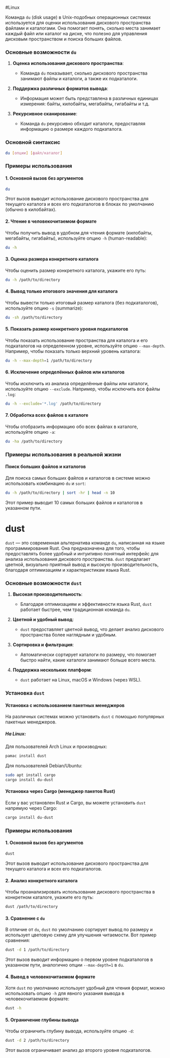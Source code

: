 #Linux 

Команда `du` (disk usage) в Unix-подобных операционных системах используется для оценки использования дискового пространства файлами и каталогами. Она помогает понять, сколько места занимает каждый файл или каталог на диске, что полезно для управления дисковым пространством и поиска больших файлов.

### Основные возможности `du`

1. **Оценка использования дискового пространства**:
   - Команда `du` показывает, сколько дискового пространства занимают файлы и каталоги, а также их подкаталоги.

2. **Поддержка различных форматов вывода**:
   - Информация может быть представлена в различных единицах измерения: байты, килобайты, мегабайты, гигабайты и т.д.

3. **Рекурсивное сканирование**:
   - Команда `du` рекурсивно обходит каталоги, предоставляя информацию о размере каждого подкаталога.

### Основной синтаксис

```sh
du [опции] [файл/каталог]
```

### Примеры использования

#### 1. Основной вызов без аргументов

```sh
du
```

Этот вызов выводит использование дискового пространства для текущего каталога и всех его подкаталогов в блоках по умолчанию (обычно в килобайтах).

#### 2. Чтение в человекочитаемом формате

Чтобы получить вывод в удобном для чтения формате (килобайты, мегабайты, гигабайты), используйте опцию `-h` (human-readable):

```sh
du -h
```

#### 3. Оценка размера конкретного каталога

Чтобы оценить размер конкретного каталога, укажите его путь:

```sh
du -h /path/to/directory
```

#### 4. Вывод только итогового значения для каталога

Чтобы вывести только итоговый размер каталога (без подкаталогов), используйте опцию `-s` (summarize):

```sh
du -sh /path/to/directory
```

#### 5. Показать размер конкретного уровня подкаталогов

Чтобы показать использование пространства для каталога и его подкаталогов на определенном уровне, используйте опцию `--max-depth`. Например, чтобы показать только верхний уровень каталога:

```sh
du -h --max-depth=1 /path/to/directory
```

#### 6. Исключение определённых файлов или каталогов

Чтобы исключить из анализа определённые файлы или каталоги, используйте опцию `--exclude`. Например, чтобы исключить все файлы `.log`:

```sh
du -h --exclude='*.log' /path/to/directory
```

#### 7. Обработка всех файлов в каталоге

Чтобы отобразить информацию обо всех файлах в каталоге, используйте опцию `-a`:

```sh
du -ha /path/to/directory
```

### Примеры использования в реальной жизни

#### Поиск больших файлов и каталогов

Для поиска самых больших файлов и каталогов в системе можно использовать комбинацию `du` и `sort`:

```sh
du -h /path/to/directory | sort -hr | head -n 10
```

Этот пример выводит 10 самых больших файлов и каталогов в указанном пути.

# dust

`dust` — это современная альтернатива команде `du`, написанная на языке программирования Rust. Она предназначена для того, чтобы предоставлять более удобный и интуитивно понятный интерфейс для анализа использования дискового пространства. `dust` предлагает цветной, визуально приятный вывод и высокую производительность, благодаря оптимизациям и характеристикам языка Rust.

### Основные возможности `dust`

1. **Высокая производительность**:
   - Благодаря оптимизациям и эффективности языка Rust, `dust` работает быстрее, чем традиционная команда `du`.

2. **Цветной и удобный вывод**:
   - `dust` предоставляет цветной вывод, что делает анализ дискового пространства более наглядным и удобным.

3. **Сортировка и фильтрация**:
   - Автоматически сортирует каталоги по размеру, что помогает быстро найти, какие каталоги занимают больше всего места.

4. **Поддержка нескольких платформ**:
   - `dust` работает на Linux, macOS и Windows (через WSL).

### Установка `dust`

#### Установка с использованием пакетных менеджеров

На различных системах можно установить `dust` с помощью популярных пакетных менеджеров.

##### На Linux:

Для пользователей Arch Linux и производных:

```sh
pamac install dust
```

Для пользователей Debian/Ubuntu:

```sh
sudo apt install cargo
cargo install du-dust
```

#### Установка через Cargo (менеджер пакетов Rust)

Если у вас установлен Rust и Cargo, вы можете установить `dust` напрямую через Cargo:

```sh
cargo install du-dust
```

### Примеры использования

#### 1. Основной вызов без аргументов

```sh
dust
```

Этот вызов выводит использование дискового пространства для текущего каталога и всех его подкаталогов.

#### 2. Анализ конкретного каталога

Чтобы проанализировать использование дискового пространства в конкретном каталоге, укажите его путь:

```sh
dust /path/to/directory
```

#### 3. Сравнение с `du`

В отличие от `du`, `dust` по умолчанию сортирует вывод по размеру и использует цветовую схему для улучшения читаемости. Вот пример сравнения:

```sh
dust -d 1 /path/to/directory
```

Этот вызов выводит информацию о первом уровне подкаталогов в указанном пути, аналогично опции `--max-depth=1` в `du`.

#### 4. Вывод в человекочитаемом формате

Хотя `dust` по умолчанию использует удобный для чтения формат, можно использовать опцию `-h` для явного указания вывода в человекочитаемом формате:

```sh
dust -h
```

#### 5. Ограничение глубины вывода

Чтобы ограничить глубину вывода, используйте опцию `-d`:

```sh
dust -d 2 /path/to/directory
```

Этот вызов ограничивает анализ до второго уровня подкаталогов.